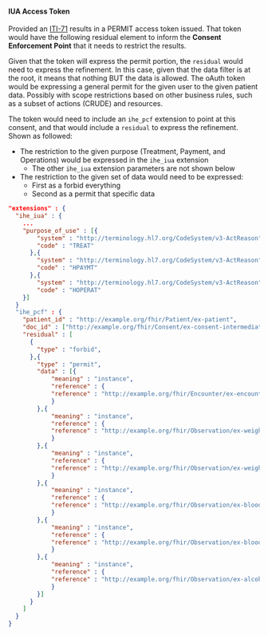 #### IUA Access Token

Provided an [ITI-71](other.html#updates-to-iti-71) results in a PERMIT access token issued. That token would have the following residual element to inform the **Consent Enforcement Point** that it needs to restrict the results.

Given that the token will express the permit portion, the `residual` would need to express the refinement. In this case, given that the data filter is at the root, it means that nothing BUT the data is allowed. The oAuth token would be expressing a general permit for the given user to the given patient data. Possibly with scope restrictions based on other business rules, such as a subset of actions (CRUDE) and resources.

The token would need to include an `ihe_pcf` extension to point at this consent, and that would include a `residual` to express the refinement. Shown as followed:

- The restriction to the given purpose (Treatment, Payment, and Operations) would be expressed in the `ihe_iua` extension
  - The other `ihe_iua` extension parameters are not shown below
- The restriction to the given set of data would need to be expressed:
  - First as a forbid everything
  - Second as a permit that specific data

```json
"extensions" : {
  "ihe_iua" : {
    ...
    "purpose_of_use" : [{
        "system" : "http://terminology.hl7.org/CodeSystem/v3-ActReason",
        "code" : "TREAT"
      },{
        "system" : "http://terminology.hl7.org/CodeSystem/v3-ActReason",
        "code" : "HPAYMT"
      },{
        "system" : "http://terminology.hl7.org/CodeSystem/v3-ActReason",
        "code" : "HOPERAT"
    }]
  }
  "ihe_pcf" : {
    "patient_id" : "http://example.org/fhir/Patient/ex-patient",
    "doc_id" : ["http://example.org/fhir/Consent/ex-consent-intermediate-data"],
    "residual" : [
      {
        "type" : "forbid",
      },{
        "type" : "permit",
        "data" : [{
            "meaning" : "instance",
            "reference" : {
            "reference" : "http://example.org/fhir/Encounter/ex-encounter"
            }
        },{
            "meaning" : "instance",
            "reference" : {
            "reference" : "http://example.org/fhir/Observation/ex-weight-2"
            }
        },{
            "meaning" : "instance",
            "reference" : {
            "reference" : "http://example.org/fhir/Observation/ex-weight"
            }
        },{
            "meaning" : "instance",
            "reference" : {
            "reference" : "http://example.org/fhir/Observation/ex-bloodPressure"
            }
        },{
            "meaning" : "instance",
            "reference" : {
            "reference" : "http://example.org/fhir/Observation/ex-bloodSugar"
            }
        },{
            "meaning" : "instance",
            "reference" : {
            "reference" : "http://example.org/fhir/Observation/ex-alcoholUse"
            }
        }]
      }
    ]
  }
}
```
